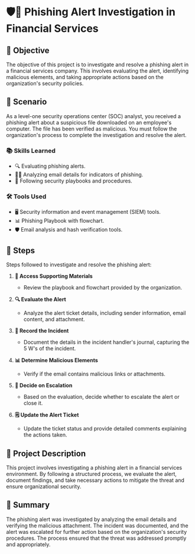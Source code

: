 # 🛡️📧 Phishing Alert Investigation in Financial Services

## 🎯 Objective
The objective of this project is to investigate and resolve a phishing alert in a financial services company. This involves evaluating the alert, identifying malicious elements, and taking appropriate actions based on the organization's security policies.

## 📖 Scenario
As a level-one security operations center (SOC) analyst, you received a phishing alert about a suspicious file downloaded on an employee's computer. The file has been verified as malicious. You must follow the organization's process to complete the investigation and resolve the alert.

### 📚 Skills Learned
- 🔍 Evaluating phishing alerts.
- 🕵️‍♂️ Analyzing email details for indicators of phishing.
- 🧩 Following security playbooks and procedures.

### 🛠️ Tools Used
- 🖥️ Security information and event management (SIEM) tools.
- 📊 Phishing Playbook with flowchart.
- 🛡️ Email analysis and hash verification tools.

## 📝 Steps
Steps followed to investigate and resolve the phishing alert:

1. **📂 Access Supporting Materials**
   - Review the playbook and flowchart provided by the organization.

2. **🔍 Evaluate the Alert**
   - Analyze the alert ticket details, including sender information, email content, and attachment.

3. **📝 Record the Incident**
   - Document the details in the incident handler's journal, capturing the 5 W's of the incident.

4. **📊 Determine Malicious Elements**
   - Verify if the email contains malicious links or attachments.

5. **🚨 Decide on Escalation**
   - Based on the evaluation, decide whether to escalate the alert or close it.

6. **🗒️ Update the Alert Ticket**
   - Update the ticket status and provide detailed comments explaining the actions taken.

## 📜 Project Description
This project involves investigating a phishing alert in a financial services environment. By following a structured process, we evaluate the alert, document findings, and take necessary actions to mitigate the threat and ensure organizational security.

## 📄 Summary
The phishing alert was investigated by analyzing the email details and verifying the malicious attachment. The incident was documented, and the alert was escalated for further action based on the organization's security procedures. The process ensured that the threat was addressed promptly and appropriately.

